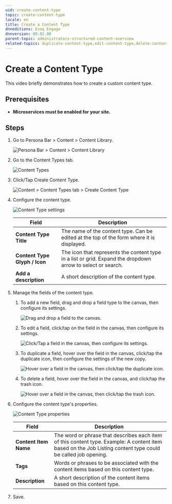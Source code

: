 ```yaml
---
uid: create-content-type
topic: create-content-type
locale: en
title: Create a Content Type
dnneditions: Evoq Engage
dnnversion: 09.02.00
parent-topic: administrators-structured-content-overview
related-topics: duplicate-content-type,edit-content-type,delete-content-type,content-fields-versus-form-fields
---
```


# Create a Content Type

This video briefly demonstrates how to create a custom content type.

## Prerequisites

*   **Microservices must be enabled for your site.**

## Steps

1.  Go to Persona Bar \> Content \> Content Library.
    
    ![Persona Bar > Content > Content Library](/images/scr-pbar-host-Content-E91.png)
    
2.  Go to the Content Types tab.
    
    ![Content Types](/images/scr-pbtabs-all-Content-ContentLibrary-ContentTypes-E91.png)
    
3.  Click/Tap Create Content Type.
    
      
    
    ![Content > Content Types tab > Create Content Type](/images/scr-pbtabs-all-Content-ContentLibrary-ContentTypes-CreateContentTypeButton-E91.png)
    
      
    
4.  Configure the content type.
    
      
    
    ![Content Type settings](/images/scr-ContentTypes-Settings.png)
    
      
    
    |Field|Description|
    |---|---|
    |**Content Type Title**|The name of the content type. Can be edited at the top of the form where it is displayed.|
    |**Content Type Glyph / Icon**|The icon that represents the content type in a list or grid. Expand the dropdown arrow to select or search.|
    |**Add a description**|A short description of the content type.|
    
5.  Manage the fields of the content type.
    1.  To add a new field, drag and drop a field type to the canvas, then configure its settings.
        
          
        
        ![Drag and drop a field to the canvas.](/images/scr-ContentField-Add.png)
        
          
        
    2.  To edit a field, click/tap on the field in the canvas, then configure its settings.
        
          
        
        ![Click/Tap a field in the canvas, then configure its settings.](/images/scr-ContentField-Edit.png)
        
          
        
    3.  To duplicate a field, hover over the field in the canvas, click/tap the duplicate icon, then configure the settings of the new copy.
        
          
        
        ![Hover over a field in the canvas, then click/tap the duplicate icon.](/images/scr-ContentField-Hover-Dup.png)
        
          
        
    4.  To delete a field, hover over the field in the canvas, and click/tap the trash icon.
        
          
        
        ![Hover over a field in the canvas, then click/tap the trash icon.](/images/scr-ContentField-Hover-Del.png)
        
          
        
6.  Configure the content type's properties.
    
      
    
    ![Content Type properties](/images/scr-ContentTypes-Properties.png)
    
      
    
    |Field|Description|
    |---|---|
    |**Content Item Name**|The word or phrase that describes each item of this content type. Example: A content item based on the Job Listing content type could be called job opening.|
    |**Tags**|Words or phrases to be associated with the content items based on this content type.|
    |**Description**|A short description of the content items based on this content type.|
    
7.  Save.